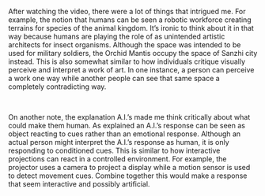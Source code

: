 <p>After watching the video, there were a lot of things that intrigued me. For example, the notion that humans can be seen a robotic workforce creating terrains for species of the animal kingdom. It’s ironic to think about it in that way because humans are playing the role of as unintended artistic architects for insect organisms. Although the space was intended to be used for military soldiers, the Orchid Mantis occupy the space of Sanzhi city instead. This is also somewhat similar to how individuals critique visually perceive and interpret a work of art. In one instance, a person can perceive a work one way while another people can see that same space a completely contradicting way. 
</p>
<br>
<p>On another note, the explanation A.I.’s made me think critically about what could make them human. As explained an A.I.’s response can be seen as object reacting to cues rather than an emotional response. Although an actual person might interpret the A.I.’s response as human, it is only responding to conditioned cues. This is similar to how interactive projections can react in a controlled environment. For example, the projector uses a camera to project a display while a motion sensor is used to detect movement cues. Combine together this would make a response that seem interactive and possibly artificial.  
</P>
